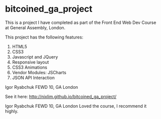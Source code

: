 bitcoined_ga_project
====================
This is a project I have completed as part of the Front End Web Dev Course at General Assembly, London.

This project has the following features:

1. HTML5
2. CSS3
3. Javascript and JQuery
4. Responsive layout
5. CSS3 Animations
6. Vendor Modules: JSCharts
7. JSON API Interaction


Igor Ryabchuk
FEWD 10, GA London

See it here: http://nixlim.github.io/bitcoined_ga_project/

Igor Ryabchuk
FEWD 10, GA London
Loved the course, I recommend it highly.
